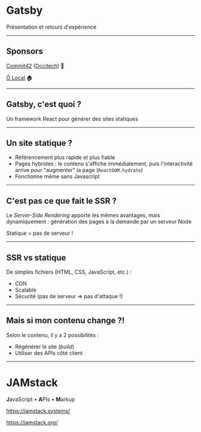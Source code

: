 # Gatsby

Présentation et retours d'expérience

---

## Sponsors

[Commit42](https://www.commit42.com/) ([Occitech](https://www.occitech.fr/)) 🍕

[Ô Local](https://www.olocal.fr/) 🏠

---

## Gatsby, c'est quoi ?

Un framework React pour générer des sites statiques

---

## Un site statique ?

- Référencement plus rapide et plus fiable
- Pages hybrides : le contenu s'affiche immédiatement, puis l'interactivité arrive pour "augmenter" la page (`ReactDOM.hydrate`)
- Fonctionne même sans Javascript

---

## C'est pas ce que fait le SSR ?

Le _Server-Side Rendering_ apporte les mêmes avantages, mais dynamiquement : génération des pages à la demande par un serveur Node

Statique = pas de serveur !

---

## SSR vs statique

De simples fichiers (HTML, CSS, JavaScript, etc.) :

- CDN
- Scalable
- Sécurité (pas de serveur => pas d'attaque !)

---

## Mais si mon contenu change ?!

Selon le contenu, il y a 2 possibilités :

- Régénérer le site (_build_)
- Utiliser des APIs côté client

---

# JAMstack

**J**avaScript • **A**PIs • **M**arkup

https://jamstack.systems/

https://jamstack.org/
